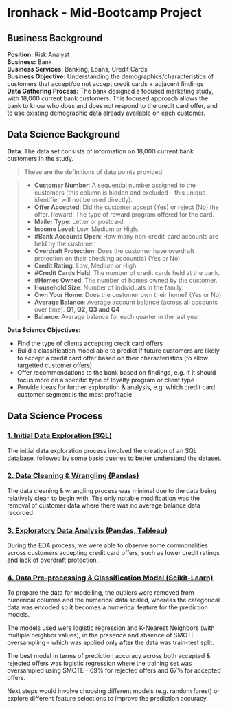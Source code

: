 # Ironhack - Mid-Bootcamp Project

## Business Background

**Position:** Risk Analyst  
**Business:** Bank  
**Business Services:** Banking, Loans, Credit Cards  
**Business Objective:** Understanding the demographics/characteristics of customers that accept/do not accept credit cards + adjacent findings  
**Data Gathering Process:** The bank designed a focused marketing study, with 18,000 current bank customers. This focused approach allows the bank to know who does and does not respond to the credit card offer, and to use existing demographic data already available on each customer.  

## Data Science Background

**Data**: The data set consists of information on 18,000 current bank customers in the study. 

> These are the definitions of data points provided:

> - **Customer Number**: A sequential number assigned to the customers (this column is hidden and excluded – this unique identifier will not be used directly).
> - **Offer Accepted**: Did the customer accept (Yes) or reject (No) the offer. Reward: The type of reward program offered for the card.
> - **Mailer Type**: Letter or postcard.
> - **Income Level**: Low, Medium or High.
> - **#Bank Accounts Open**: How many non-credit-card accounts are held by the customer.
> - **Overdraft Protection**: Does the customer have overdraft protection on their checking account(s) (Yes or No).
> - **Credit Rating**: Low, Medium or High.
> - **#Credit Cards Held**: The number of credit cards held at the bank.
> - **#Homes Owned**: The number of homes owned by the customer.
> - **Household Size**: Number of individuals in the family.
> - **Own Your Home**: Does the customer own their home? (Yes or No).
> - **Average Balance**: Average account balance (across all accounts over time). **Q1, Q2, Q3 and Q4**
> - **Balance**: Average balance for each quarter in the last year

**Data Science Objectives:** 
- Find the type of clients accepting credit card offers
- Build a classification model able to predict if future customers are likely to accept a credit card offer based on their characteristics (to allow targetted customer offers)
- Offer recommendations to the bank based on findings, e.g. if it should focus more on a specific type of loyalty program or client type
- Provide ideas for further exploration & analysis, e.g. which credit card customer segment is the most profitable

## Data Science Process

### [1. Initial Data Exploration (SQL)](https://github.com/sabinagio/data_mid_bootcamp_project_classification/blob/master/deliverables/1.initial-data-exploration-sql.ipynb)
The initial data exploration process involved the creation of an SQL database, followed by some basic queries to better understand the dataset.

### [2. Data Cleaning & Wrangling (Pandas)](https://github.com/sabinagio/data_mid_bootcamp_project_classification/blob/master/deliverables/2%2C3.data-cleaning-wrangling-and-EDA.ipynb)
The data cleaning & wrangling process was minimal due to the data being relatively clean to begin with. The only notable modification was the removal of customer data where there was no average balance data recorded. 

### [3. Exploratory Data Analysis (Pandas, Tableau)](https://public.tableau.com/app/profile/sabina.firtala/viz/Credit-Card-Interest-Analysis/EDA)
During the EDA process, we were able to observe some commonalities across customers accepting credit card offers, such as lower credit ratings and lack of overdraft protection.

### [4. Data Pre-processing & Classification Model (Scikit-Learn)](https://github.com/sabinagio/data_mid_bootcamp_project_classification/blob/master/deliverables/4.data-preprocessing-and-classification-models.ipynb)
To prepare the data for modelling, the outliers were removed from numerical columns and the numerical data scaled, whereas the categorical data was encoded so it becomes a numerical feature for the prediction models.

The models used were logistic regression and K-Nearest Neighbors (with multiple neighbor values), in the presence and absence of SMOTE oversampling - which was applied only **after** the data was train-test split.

The best model in terms of prediction accuracy across both accepted & rejected offers was logistic regression where the training set was oversampled using SMOTE - 69% for rejected offers and 67% for accepted offers.

Next steps would involve choosing different models (e.g. random forest) or explore different feature selections to improve the prediction accuracy.
